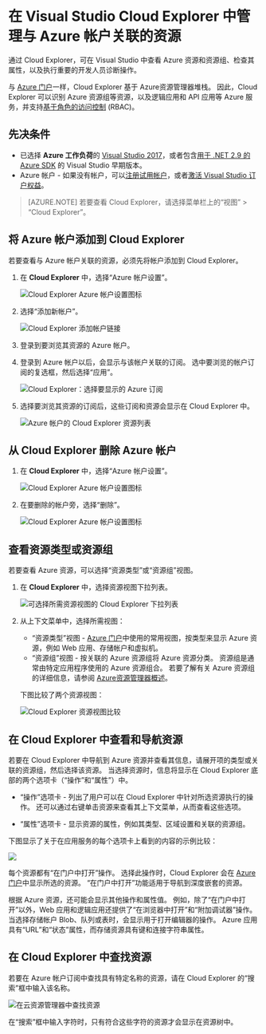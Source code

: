<properties
    pageTitle="使用 Cloud Explorer 管理 Azure 资源 | Azure"
    description="了解如何使用云资源管理器来浏览和管理 Visual Studio 中的 Azure 资源。"
    services="visual-studio-online"
    documentationcenter="na"
    author="TomArcher"
    manager="douge"
    editor="" />
<tags
    ms.assetid="6347dc53-f497-49d5-b29b-e8b9f0e939d7"
    ms.service="multiple"
    ms.devlang="dotnet"
    ms.topic="article"
    ms.tgt_pltfrm="na"
    ms.workload="multiple"
    ms.date="03/25/2017"
    wacn.date="05/22/2017"
    ms.author="tarcher"
    ms.translationtype="Human Translation"
    ms.sourcegitcommit="8fd60f0e1095add1bff99de28a0b65a8662ce661"
    ms.openlocfilehash="3a195dbcb4576d2e966e066efee08cfc4b0d549e"
    ms.contentlocale="zh-cn"
    ms.lasthandoff="05/12/2017" />

# <a name="manage-the-resources-associated-with-your-azure-accounts-in-visual-studio-cloud-explorer"></a>在 Visual Studio Cloud Explorer 中管理与 Azure 帐户关联的资源
通过 Cloud Explorer，可在 Visual Studio 中查看 Azure 资源和资源组、检查其属性，以及执行重要的开发人员诊断操作。 

与 [Azure 门户](https://portal.azure.cn)一样，Cloud Explorer 基于 Azure资源管理器堆栈。 因此，Cloud Explorer 可以识别 Azure 资源组等资源，以及逻辑应用和 API 应用等 Azure 服务，并支持[基于角色的访问控制](/documentation/articles/role-based-access-control-configure/) (RBAC)。 

## <a name="prerequisites"></a>先决条件
- 已选择 **Azure 工作负荷**的 [Visual Studio 2017](https://www.visualstudio.com/zh-cn/downloads/)，或者包含[用于 .NET 2.9 的 Azure SDK](https://www.microsoft.com/en-us/download/details.aspx?id=51657) 的 Visual Studio 早期版本。
- Azure 帐户 - 如果没有帐户，可以[注册试用帐户](/pricing/1rmb-trial/)，或者[激活 Visual Studio 订户权益](/pricing/1rmb-trial/)。

> [AZURE.NOTE]
> 若要查看 Cloud Explorer，请选择菜单栏上的“视图” > “Cloud Explorer”。   
> 
> 

## <a name="add-an-azure-account-to-cloud-explorer"></a>将 Azure 帐户添加到 Cloud Explorer
若要查看与 Azure 帐户关联的资源，必须先将帐户添加到 Cloud Explorer。 

1. 在 **Cloud Explorer** 中，选择“Azure 帐户设置”。

    ![Cloud Explorer Azure 帐户设置图标](./media/vs-azure-tools-resources-managing-with-cloud-explorer/azure-account-settings.png)

1. 选择“添加新帐户”。 

    ![Cloud Explorer 添加帐户链接](./media/vs-azure-tools-resources-managing-with-cloud-explorer/add-account-link.png)

1. 登录到要浏览其资源的 Azure 帐户。 

1. 登录到 Azure 帐户以后，会显示与该帐户关联的订阅。 选中要浏览的帐户订阅的复选框，然后选择“应用”。 
 
    ![Cloud Explorer：选择要显示的 Azure 订阅](./media/vs-azure-tools-resources-managing-with-cloud-explorer/select-subscriptions.png)

1. 选择要浏览其资源的订阅后，这些订阅和资源会显示在 Cloud Explorer 中。

    ![Azure 帐户的 Cloud Explorer 资源列表](./media/vs-azure-tools-resources-managing-with-cloud-explorer/resources-listed.png)

## <a name="remove-an-azure-account-from-cloud-explorer"></a>从 Cloud Explorer 删除 Azure 帐户 

1. 在 **Cloud Explorer** 中，选择“Azure 帐户设置”。

    ![Cloud Explorer Azure 帐户设置图标](./media/vs-azure-tools-resources-managing-with-cloud-explorer/azure-account-settings.png)

1. 在要删除的帐户旁，选择“删除”。

    ![Cloud Explorer Azure 帐户设置图标](./media/vs-azure-tools-resources-managing-with-cloud-explorer/remove-account.png)

## <a name="view-resource-types-or-resource-groups"></a>查看资源类型或资源组
若要查看 Azure 资源，可以选择“资源类型”或“资源组”视图。

1. 在 **Cloud Explorer** 中，选择资源视图下拉列表。

    ![可选择所需资源视图的 Cloud Explorer 下拉列表](./media/vs-azure-tools-resources-managing-with-cloud-explorer/resources-view-dropdown.png)

1. 从上下文菜单中，选择所需视图： 

    - “资源类型”视图 - [Azure 门户](https://portal.azure.cn)中使用的常用视图，按类型来显示 Azure 资源，例如 Web 应用、存储帐户和虚拟机。 
    - “资源组”视图 - 按关联的 Azure 资源组将 Azure 资源分类。 资源组是通常由特定应用程序使用的 Azure 资源组合。 若要了解有关 Azure 资源组的详细信息，请参阅 [Azure资源管理器概述](/documentation/articles/resource-group-overview/)。

    下图比较了两个资源视图：

    ![Cloud Explorer 资源视图比较](./media/vs-azure-tools-resources-managing-with-cloud-explorer/resource-views-comparison.png)

## <a name="view-and-navigate-resources-in-cloud-explorer"></a>在 Cloud Explorer 中查看和导航资源
若要在 Cloud Explorer 中导航到 Azure 资源并查看其信息，请展开项的类型或关联的资源组，然后选择该资源。 当选择资源时，信息将显示在 Cloud Explorer 底部的两个选项卡（“操作”和“属性”）中。 

- “操作”选项卡 - 列出了用户可以在 Cloud Explorer 中针对所选资源执行的操作。 还可以通过右键单击资源来查看其上下文菜单，从而查看这些选项。

- “属性”选项卡 - 显示资源的属性，例如其类型、区域设置和关联的资源组。

下图显示了关于在应用服务的每个选项卡上看到的内容的示例比较：

![](./media/vs-azure-tools-resources-managing-with-cloud-explorer/actions-and-properties.png)

每个资源都有“在门户中打开”操作。 选择此操作时，Cloud Explorer 会在 [Azure 门户](https://portal.azure.cn)中显示所选的资源。 “在门户中打开”功能适用于导航到深度嵌套的资源。

根据 Azure 资源，还可能会显示其他操作和属性值。 例如，除了“在门户中打开”以外，Web 应用和逻辑应用还提供了“在浏览器中打开”和“附加调试器”操作。 当选择存储帐户 Blob、队列或表时，会显示用于打开编辑器的操作。 Azure 应用具有“URL”和“状态”属性，而存储资源具有键和连接字符串属性。

## <a name="find-resources-in-cloud-explorer"></a>在 Cloud Explorer 中查找资源
若要在 Azure 帐户订阅中查找具有特定名称的资源，请在 Cloud Explorer 的“搜索”框中输入该名称。

![在云资源管理器中查找资源](./media/vs-azure-tools-resources-managing-with-cloud-explorer/search-for-resources.png)

在“搜索”框中输入字符时，只有符合这些字符的资源才会显示在资源树中。

<!-- Update_Description: wording update -->